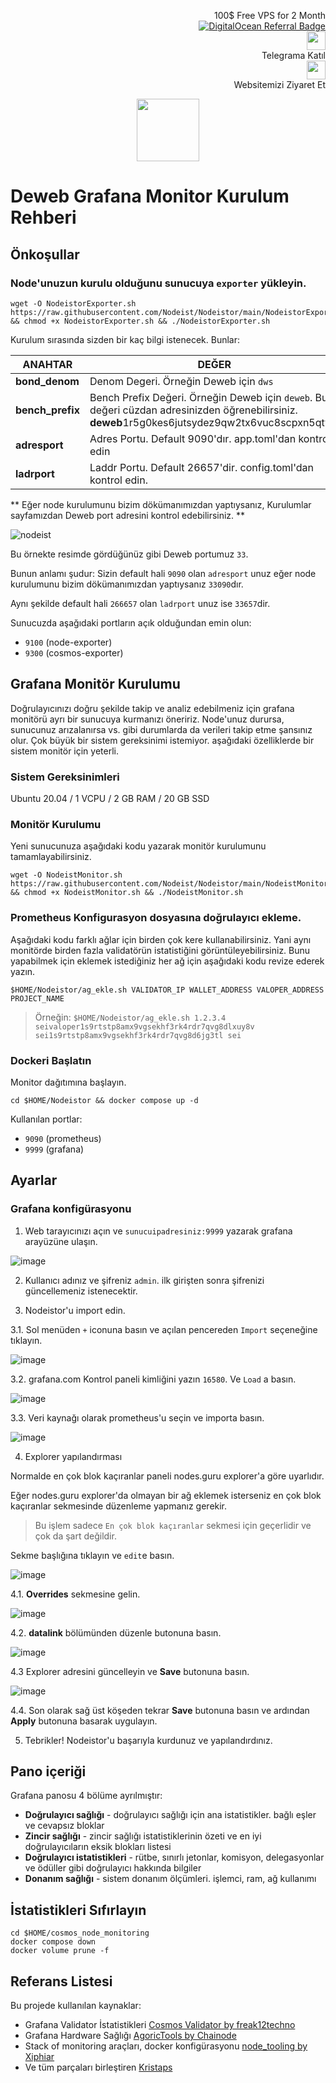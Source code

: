 <p style="font-size:14px" align="right">
  100$ Free VPS for 2 Month <br>
  <a target="_blank" href="https://www.digitalocean.com/?refcode=410c988c8b3e&utm_campaign=Referral_Invite&utm_medium=Referral_Program&utm_source=badge"><img src="https://web-platforms.sfo2.cdn.digitaloceanspaces.com/WWW/Badge%201.svg" alt="DigitalOcean Referral Badge" /></a></br>
  <a href="https://t.me/nodeistt" target="_blank"><img src="https://github.com/Nodeist/Testnet_Kurulumlar/blob/fee87fe32609c1704206721b9fb16e4c5de75a96/telegramlogo.png" width="30"/></a><br>Telegrama Katıl<br>
  <a href="https://nodeist.site/" target="_blank"><img src="https://raw.githubusercontent.com/Nodeist/Testnet_Kurulumlar/main/logo.png" width="30"/></a><br> Websitemizi Ziyaret Et 
</p>

<p align="center">
  <img height="100" src="https://i.hizliresim.com/kitpt1x.png">
</p>

# Deweb Grafana Monitor Kurulum Rehberi
## Önkoşullar

### Node'unuzun kurulu olduğunu sunucuya `exporter` yükleyin.
```
wget -O NodeistorExporter.sh https://raw.githubusercontent.com/Nodeist/Nodeistor/main/NodeistorExporter && chmod +x NodeistorExporter.sh && ./NodeistorExporter.sh
```
Kurulum sırasında sizden bir kaç bilgi istenecek. Bunlar:

| ANAHTAR |DEĞER |
|---------------|-------------|
| **bond_denom** | Denom Degeri. Örneğin Deweb için `dws` |
| **bench_prefix** | Bench Prefix Değeri. Örneğin Deweb için `deweb`. Bu değeri cüzdan adresinizden öğrenebilirsiniz. **deweb**1r5g0kes6jutsydez9qw2tx6vuc8scpxn5qtyle |
| **adresport** | Adres Portu. Default 9090'dır. app.toml'dan kontrol edin |
| **ladrport** | Laddr Portu. Default 26657'dir. config.toml'dan kontrol edin. |

** Eğer node kurulumunu bizim dökümanımızdan yaptıysanız, Kurulumlar sayfamızdan Deweb port adresini kontrol edebilirsiniz. **

![nodeist](https://i.hizliresim.com/8nedatw.png)

Bu örnekte resimde gördüğünüz gibi Deweb portumuz `33`.

Bunun anlamı şudur: Sizin default hali `9090` olan `adresport` unuz eğer node kurulumunu bizim dökümanımızdan yaptıysanız `33090`dır.

Aynı şekilde default hali `266657` olan `ladrport` unuz ise `33657`dir.

Sunucuzda aşağıdaki portların açık olduğundan emin olun:
- `9100` (node-exporter)
- `9300` (cosmos-exporter)

## Grafana Monitör Kurulumu
Doğrulayıcınızı doğru şekilde takip ve analiz edebilmeniz için grafana monitörü ayrı bir sunucuya kurmanızı öneririz.
Node'unuz durursa, sunucunuz arızalanırsa vs. gibi durumlarda da verileri takip etme şansınız olur. Çok büyük bir sistem gereksinimi istemiyor. 
aşağıdaki özelliklerde bir sistem monitör için yeterli. 

### Sistem Gereksinimleri
Ubuntu 20.04 / 1 VCPU / 2 GB RAM / 20 GB SSD

### Monitör Kurulumu
Yeni sunucunuza aşağıdaki kodu yazarak monitör kurulumunu tamamlayabilirsiniz.
```
wget -O NodeistMonitor.sh https://raw.githubusercontent.com/Nodeist/Nodeistor/main/NodeistMonitor && chmod +x NodeistMonitor.sh && ./NodeistMonitor.sh
```


### Prometheus Konfigurasyon dosyasına doğrulayıcı ekleme.
Aşağıdaki kodu farklı ağlar için birden çok kere kullanabilirsiniz. Yani aynı monitörde birden fazla validatörün istatistiğini görüntüleyebilirsiniz.
Bunu yapabilmek için eklemek istediğiniz her ağ için aşağıdaki kodu revize ederek yazın.
```
$HOME/Nodeistor/ag_ekle.sh VALIDATOR_IP WALLET_ADDRESS VALOPER_ADDRESS PROJECT_NAME
```

> Örneğin: ```$HOME/Nodeistor/ag_ekle.sh 1.2.3.4 seivaloper1s9rtstp8amx9vgsekhf3rk4rdr7qvg8dlxuy8v sei1s9rtstp8amx9vgsekhf3rk4rdr7qvg8d6jg3tl sei```


### Dockeri Başlatın
Monitor dağıtımına başlayın.
```
cd $HOME/Nodeistor && docker compose up -d
```

Kullanılan portlar:
- `9090` (prometheus)
- `9999` (grafana)

## Ayarlar

### Grafana konfigürasyonu
1. Web tarayıcınızı açın ve `sunucuipadresiniz:9999` yazarak grafana arayüzüne ulaşın.

![image](https://i.hizliresim.com/q5v1rxg.png)

2. Kullanıcı adınız ve şifreniz `admin`. ilk girişten sonra şifrenizi güncellemeniz istenecektir.

3. Nodeistor'u import edin.

3.1. Sol menüden `+` iconuna basın ve açılan pencereden `Import` seçeneğine tıklayın.

![image](https://i.hizliresim.com/g76skvm.png)

3.2. grafana.com Kontrol paneli kimliğini yazın `16580`. Ve `Load` a basın.

![image](https://i.hizliresim.com/2c4ely8.png)

3.3. Veri kaynağı olarak prometheus'u seçin ve importa basın.

![image](https://i.hizliresim.com/achuede.png)

4. Explorer yapılandırması

Normalde en çok blok kaçıranlar paneli nodes.guru explorer'a göre uyarlıdır. 

Eğer nodes.guru explorer'da olmayan bir ağ eklemek isterseniz en çok blok kaçıranlar sekmesinde düzenleme yapmanız gerekir.
> Bu işlem sadece `En çok blok kaçıranlar` sekmesi için geçerlidir ve çok da şart değildir.

Sekme başlığına tıklayın ve `edit`e basın.

![image](https://i.hizliresim.com/7g70srb.png)

4.1. **Overrides** sekmesine gelin.

![image](https://i.hizliresim.com/abdah90.png)

4.2. **datalink** bölümünden düzenle butonuna basın.

![image](https://i.hizliresim.com/gpqoyah.png)

4.3 Explorer adresini güncelleyin ve **Save** butonuna basın.

![image](https://i.hizliresim.com/b1st4xn.png)

4.4. Son olarak sağ üst köşeden tekrar **Save** butonuna basın ve ardından **Apply** butonuna basarak uygulayın.

5. Tebrikler! Nodeistor'u başarıyla kurdunuz ve yapılandırdınız.

## Pano içeriği
Grafana panosu 4 bölüme ayrılmıştır:
- **Doğrulayıcı sağlığı** - doğrulayıcı sağlığı için ana istatistikler. bağlı eşler ve cevapsız bloklar
- **Zincir sağlığı** - zincir sağlığı istatistiklerinin özeti ve en iyi doğrulayıcıların eksik blokları listesi
- **Doğrulayıcı istatistikleri** - rütbe, sınırlı jetonlar, komisyon, delegasyonlar ve ödüller gibi doğrulayıcı hakkında bilgiler
- **Donanım sağlığı** - sistem donanım ölçümleri. işlemci, ram, ağ kullanımı

## İstatistikleri Sıfırlayın
```
cd $HOME/cosmos_node_monitoring
docker compose down
docker volume prune -f
```

## Referans Listesi
Bu projede kullanılan kaynaklar:
- Grafana Validator İstatistikleri [Cosmos Validator by freak12techno](https://grafana.com/grafana/dashboards/14914)
- Grafana Hardware Sağlığı [AgoricTools by Chainode](https://github.com/Chainode/AgoricTools)
- Stack of monitoring araçları, docker konfigürasyonu [node_tooling by Xiphiar](https://github.com/Xiphiar/node_tooling/)
- Ve tüm parçaları birleştiren [Kristaps](https://github.com/kj89)
